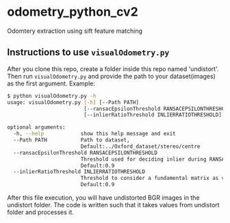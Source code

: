 # odometry_python_cv2
Odomtery extraction using sift feature matching

## Instructions to use `visualOdometry.py`
After you clone this repo, create a folder inside this repo named 'undistort'. Then run `visualOdometry.py` and provide the path to your dataset(images) as the first argument. Example:
```bash
$ python visualOdometry.py -h
usage: visualOdometry.py [-h] [--Path PATH]
                         [--ransacEpsilonThreshold RANSACEPSILONTHRESHOLD]
                         [--inlierRatioThreshold INLIERRATIOTHRESHOLD]

optional arguments:
  -h, --help            show this help message and exit
  --Path PATH           Path to dataset,
                        Default:../Oxford_dataset/stereo/centre
  --ransacEpsilonThreshold RANSACEPSILONTHRESHOLD
                        Threshold used for deciding inlier during RANSAC,
                        Default:0.9
  --inlierRatioThreshold INLIERRATIOTHRESHOLD
                        Threshold to consider a fundamental matrix as valid,
                        Default:0.9

```
After this file execution, you will have undistorted BGR images in the undistort folder. The code is written such that it takes values from undistort folder and processes it.
